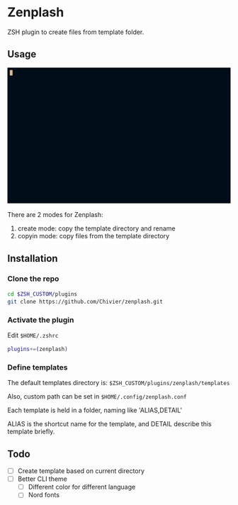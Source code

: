 # Zenplash

ZSH plugin to create files from template folder.

## Usage

![show](./download.gif)

There are 2 modes for Zenplash:

1. create mode: copy the template directory and rename
2. copyin mode: copy files from the template directory

## Installation

### Clone the repo

```bash
cd $ZSH_CUSTOM/plugins
git clone https://github.com/Chivier/zenplash.git
```

### Activate the plugin

Edit `$HOME/.zshrc`

```bash
plugins+=(zenplash)
```

### Define templates

The default templates directory is:
`$ZSH_CUSTOM/plugins/zenplash/templates`

Also, custom path can be set in `$HOME/.config/zenplash.conf`

Each template is held in a folder, naming like 'ALIAS,DETAIL'

ALIAS is the shortcut name for the template, and DETAIL describe this template briefly.

## Todo

- [ ] Create template based on current directory
- [ ] Better CLI theme
  - [ ] Different color for different language
  - [ ] Nord fonts
